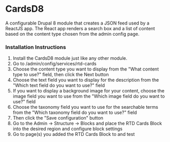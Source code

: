 # CardsD8

A configurable Drupal 8 module that creates a JSON feed used by a ReactJS app. The React app renders a search box and a list of content based on the content type chosen from the admin config page.

### Installation Instructions
1. Install the CardsD8 module just like any other module.
2. Go to /admin/config/services/rtd-cards
3. Choose the content type you want to display from the "What content type to use?" field, then click the Next button
3. Choose the text field you want to display for the description from the "Which text field do you want to use?" field
4. If you want to display a background image for your content, choose the image field you want to use from the "Which image field do you want to use?" field
5. Choose the taxonomy field you want to use for the searchable terms from the "Which taxonomy field do you want to use?" field
6. Then click the "Save configuration" button
7. Go to the Admin -> Structure -> Blocks and place the RTD Cards Block into the desired region and configure block settings
8. Go to page(s) you added the RTD Cards Block to and test
